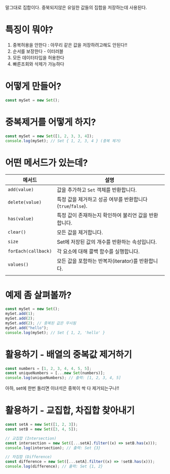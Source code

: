 말그대로 집합이다.
중북되지않은 유일한 값들의 집합을 저장하는데 사용된다.

# 특징이 뭐야?

1. 중복허용을 안한다 : 아무리 같은 값을 저장하려고해도 안된다!!
2. 순서를 보장한다 - 이터러블
3. 모든 데이터타입을 허용한다
4. 빠른조회와 삭제가 가능하다


# 어떻게 만들어?

```js
const mySet = new Set();
```


# 중복제거를 어떻게 하지?

```js
const mySet = new Set([1, 2, 3, 3, 4]);
console.log(mySet); // Set { 1, 2, 3, 4 } (중복 제거)
```


# 어떤 메서드가 있는데?

| 메서드                 | 설명                                        |
| ------------------- | ----------------------------------------- |
| `add(value)`        | 값을 추가하고 `Set` 객체를 반환합니다.                  |
| `delete(value)`     | 특정 값을 제거하고 성공 여부를 반환합니다 (`true`/`false`). |
| `has(value)`        | 특정 값이 존재하는지 확인하여 불리언 값을 반환합니다.            |
| `clear()`           | 모든 값을 제거합니다.                              |
| `size`              | Set에 저장된 값의 개수를 반환하는 속성입니다.               |
| `forEach(callback)` | 각 요소에 대해 콜백 함수를 실행합니다.                    |
| `values()`          | 모든 값을 포함하는 반복자(iterator)를 반환합니다.          |
|                     |                                           |



# 예제 좀 살펴볼까?


```js
const mySet = new Set();
mySet.add(1);
mySet.add(2);
mySet.add(2); // 중복된 값은 무시됨
mySet.add("hello");
console.log(mySet); // Set { 1, 2, 'hello' }

```



# 활용하기 - 배열의 중복값 제거하기

```js
const numbers = [1, 2, 3, 4, 4, 5, 5];
const uniqueNumbers = [...new Set(numbers)];
console.log(uniqueNumbers); // 출력: [1, 2, 3, 4, 5]
```

아하, set에 한번 돌리면 이녀석은 중복이 싹 다 제거되는구나!!


# 활용하기 - 교집합, 차집합 찾아내기

```js
const setA = new Set([1, 2, 3]);
const setB = new Set([3, 4, 5]);

// 교집합 (Intersection)
const intersection = new Set([...setA].filter((x) => setB.has(x)));
console.log(intersection); // 출력: Set {3}

// 차집합 (Difference)
const difference = new Set([...setA].filter((x) => !setB.has(x)));
console.log(difference); // 출력: Set {1, 2}
```
